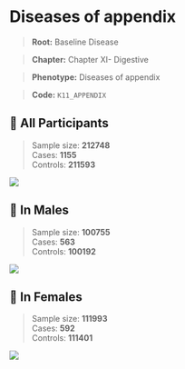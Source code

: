 # Diseases of appendix

> **Root:** Baseline Disease  

> **Chapter:** Chapter XI- Digestive  

> **Phenotype:** Diseases of appendix  

> **Code:** `K11_APPENDIX`

## 🧪 All Participants  
> Sample size: **212748**  
> Cases: **1155**  
> Controls: **211593**
<img src="/Disease/Figures/ALL/Baseline/K11_APPENDIX.png"/>
<CsvTable src="/public/Disease/Data/ALL/Baseline/LG_K11_APPENDIX.csv" label="🔍 View full results" />

## 👨 In Males  
> Sample size: **100755**  
> Cases: **563**  
> Controls: **100192**
<img src="/Disease/Figures/Male/Baseline/K11_APPENDIX.png"/>
<CsvTable src="/public/Disease/Data/Male/Baseline/LG_K11_APPENDIX.csv" label="🔍 View full results" />

## 👩 In Females  
> Sample size: **111993**  
> Cases: **592**  
> Controls: **111401**
<img src="/Disease/Figures/Female/Baseline/K11_APPENDIX.png"/>
<CsvTable src="/public/Disease/Data/Female/Baseline/LG_K11_APPENDIX.csv" label="🔍 View full results" />
